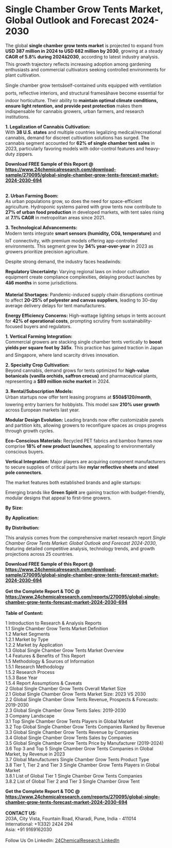 <h1>Single Chamber Grow Tents Market, Global Outlook and Forecast 2024-2030</h1><p>The global <strong>single chamber grow tents market</strong> is projected to expand from <strong>USD 387 million in 2024 to USD 682 million by 2030</strong>, growing at a steady <strong>CAGR of 5.8% during 2024â2030</strong>, according to latest industry analysis. This growth trajectory reflects increasing adoption among gardening enthusiasts and commercial cultivators seeking controlled environments for plant cultivation.</p><p>Single chamber grow tentsâself-contained units equipped with ventilation ports, reflective interiors, and structural framesâhave become essential for indoor horticulture. Their ability to <strong>maintain optimal climate conditions, ensure light retention, and provide pest protection</strong> makes them indispensable for cannabis growers, urban farmers, and research institutions.</p><p><strong>1. Legalization of Cannabis Cultivation:</strong><br>
With <strong>38 U.S. states</strong> and multiple countries legalizing medical/recreational cannabis, demand for discreet cultivation solutions has surged. The cannabis segment accounted for <strong>62% of single chamber tent sales</strong> in 2023, particularly favoring models with odor-control features and heavy-duty zippers.</p><div><b>Download FREE Sample of this Report @ 
            <a href="https://www.24chemicalresearch.com/download-sample/270095/global-single-chamber-grow-tents-forecast-market-2024-2030-694">
            https://www.24chemicalresearch.com/download-sample/270095/global-single-chamber-grow-tents-forecast-market-2024-2030-694</a></b></div><br><p><strong>2. Urban Farming Boom:</strong><br>
As urban populations grow, so does the need for space-efficient agriculture. Hydroponic systems paired with grow tents now contribute to <strong>27% of urban food production</strong> in developed markets, with tent sales rising at <strong>7.1% CAGR</strong> in metropolitan areas since 2021.</p><p><strong>3. Technological Advancements:</strong><br>
Modern tents integrate <strong>smart sensors (humidity, COâ, temperature)</strong> and IoT connectivity, with premium models offering app-controlled environments. This segment grew by <strong>34% year-over-year</strong> in 2023 as growers prioritize precision agriculture.</p><p>Despite strong demand, the industry faces headwinds:</p><p><strong>Regulatory Uncertainty:</strong> Varying regional laws on indoor cultivation equipment create compliance complexities, delaying product launches by <strong>4â6 months</strong> in some jurisdictions.</p><p><strong>Material Shortages:</strong> Pandemic-induced supply chain disruptions continue to affect <strong>20-25% of polyester and canvas suppliers</strong>, leading to 30-day average delivery delays for tent manufacturers.</p><p><strong>Energy Efficiency Concerns:</strong> High-wattage lighting setups in tents account for <strong>42% of operational costs</strong>, prompting scrutiny from sustainability-focused buyers and regulators.</p><p><strong>1. Vertical Farming Integration:</strong><br>
Commercial growers are stacking single chamber tents vertically to <strong>boost yields per square foot by 3â5x</strong>. This practice has gained traction in Japan and Singapore, where land scarcity drives innovation.</p><p><strong>2. Specialty Crop Cultivation:</strong><br>
Beyond cannabis, demand grows for tents optimized for <strong>high-value botanicals (vanilla orchids, saffron crocus)</strong> and pharmaceutical plants, representing a <strong>$89 million niche market</strong> in 2024.</p><p><strong>3. Rental/Subscription Models:</strong><br>
Urban startups now offer tent leasing programs at <strong>$50â$120/month</strong>, lowering entry barriers for hobbyists. This model saw <strong>210% user growth</strong> across European markets last year.</p><p><strong>Modular Design Evolution:</strong> Leading brands now offer customizable panels and partition kits, allowing growers to reconfigure spaces as crops progress through growth cycles.</p><p><strong>Eco-Conscious Materials:</strong> Recycled PET fabrics and bamboo frames now comprise <strong>18% of new product launches</strong>, appealing to environmentally conscious buyers.</p><p><strong>Vertical Integration:</strong> Major players are acquiring component manufacturers to secure supplies of critical parts like <strong>mylar reflective sheets</strong> and <strong>steel pole connectors</strong>.</p><p>The market features both established brands and agile startups:</p><p>Emerging brands like <strong>Green Spirit</strong> are gaining traction with budget-friendly, modular designs that appeal to first-time growers.</p><p><strong>By Size:</strong></p><p><strong>By Application:</strong></p><p><strong>By Distribution:</strong></p><p>This analysis comes from the comprehensive market research report <em>Single Chamber Grow Tents Market: Global Outlook and Forecast 2024-2030</em>, featuring detailed competitive analysis, technology trends, and growth projections across 25 countries.</p><div><b>Download FREE Sample of this Report @ 
            <a href="https://www.24chemicalresearch.com/download-sample/270095/global-single-chamber-grow-tents-forecast-market-2024-2030-694">
            https://www.24chemicalresearch.com/download-sample/270095/global-single-chamber-grow-tents-forecast-market-2024-2030-694</a></b></div><br><div><b>Get the Complete Report & TOC @ 
            <a href="https://www.24chemicalresearch.com/reports/270095/global-single-chamber-grow-tents-forecast-market-2024-2030-694">
            https://www.24chemicalresearch.com/reports/270095/global-single-chamber-grow-tents-forecast-market-2024-2030-694</a></b></div><br>
            <b>Table of Content:</b><p>1 Introduction to Research & Analysis Reports<br />
    1.1 Single Chamber Grow Tents Market Definition<br />
    1.2 Market Segments<br />
        1.2.1 Market by Type<br />
        1.2.2 Market by Application<br />
    1.3 Global Single Chamber Grow Tents Market Overview<br />
    1.4 Features & Benefits of This Report<br />
    1.5 Methodology & Sources of Information<br />
        1.5.1 Research Methodology<br />
        1.5.2 Research Process<br />
        1.5.3 Base Year<br />
        1.5.4 Report Assumptions & Caveats<br />
2 Global Single Chamber Grow Tents Overall Market Size<br />
    2.1 Global Single Chamber Grow Tents Market Size: 2023 VS 2030<br />
    2.2 Global Single Chamber Grow Tents Revenue, Prospects & Forecasts: 2019-2030<br />
    2.3 Global Single Chamber Grow Tents Sales: 2019-2030<br />
3 Company Landscape<br />
    3.1 Top Single Chamber Grow Tents Players in Global Market<br />
    3.2 Top Global Single Chamber Grow Tents Companies Ranked by Revenue<br />
    3.3 Global Single Chamber Grow Tents Revenue by Companies<br />
    3.4 Global Single Chamber Grow Tents Sales by Companies<br />
    3.5 Global Single Chamber Grow Tents Price by Manufacturer (2019-2024)<br />
    3.6 Top 3 and Top 5 Single Chamber Grow Tents Companies in Global Market, by Revenue in 2023<br />
    3.7 Global Manufacturers Single Chamber Grow Tents Product Type<br />
    3.8 Tier 1, Tier 2 and Tier 3 Single Chamber Grow Tents Players in Global Market<br />
        3.8.1 List of Global Tier 1 Single Chamber Grow Tents Companies<br />
        3.8.2 List of Global Tier 2 and Tier 3 Single Chamber Grow Tent</p><div><b>Get the Complete Report & TOC @ 
            <a href="https://www.24chemicalresearch.com/reports/270095/global-single-chamber-grow-tents-forecast-market-2024-2030-694">
            https://www.24chemicalresearch.com/reports/270095/global-single-chamber-grow-tents-forecast-market-2024-2030-694</a></b></div><br><b>CONTACT US:</b><br>
            203A, City Vista, Fountain Road, Kharadi, Pune, India - 411014<br>
            International: +1(332) 2424 294<br>
            Asia: +91 9169162030 <br><br>
            Follow Us On LinkedIn: <a href="https://www.linkedin.com/company/24chemicalresearch/">24ChemicalResearch LinkedIn</a>